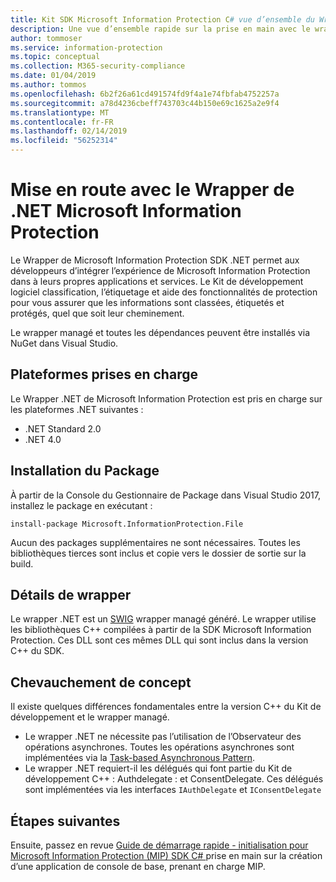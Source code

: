 ```yaml
---
title: Kit SDK Microsoft Information Protection C# vue d’ensemble du Wrapper
description: Une vue d’ensemble rapide sur la prise en main avec le wrapper .NET du SDK MIP et les différences entre le wrapper .NET et le Kit de développement logiciel C++.
author: tommoser
ms.service: information-protection
ms.topic: conceptual
ms.collection: M365-security-compliance
ms.date: 01/04/2019
ms.author: tommos
ms.openlocfilehash: 6b2f26a61cd491574fd9f4a1e74fbfab4752257a
ms.sourcegitcommit: a78d4236cbeff743703c44b150e69c1625a2e9f4
ms.translationtype: MT
ms.contentlocale: fr-FR
ms.lasthandoff: 02/14/2019
ms.locfileid: "56252314"
---
```

# <a name="getting-started-with-the-microsoft-information-protection-net-wrapper"></a>Mise en route avec le Wrapper de .NET Microsoft Information Protection

Le Wrapper de Microsoft Information Protection SDK .NET permet aux développeurs d’intégrer l’expérience de Microsoft Information Protection dans à leurs propres applications et services. Le Kit de développement logiciel classification, l’étiquetage et aide des fonctionnalités de protection pour vous assurer que les informations sont classées, étiquetés et protégés, quel que soit leur cheminement. 

Le wrapper managé et toutes les dépendances peuvent être installés via NuGet dans Visual Studio.

## <a name="supported-platforms"></a>Plateformes prises en charge

Le Wrapper .NET de Microsoft Information Protection est pris en charge sur les plateformes .NET suivantes :

* .NET Standard 2.0
* .NET 4.0

## <a name="installing-the-package"></a>Installation du Package

À partir de la Console du Gestionnaire de Package dans Visual Studio 2017, installez le package en exécutant :

`install-package Microsoft.InformationProtection.File`

Aucun des packages supplémentaires ne sont nécessaires. Toutes les bibliothèques tierces sont inclus et copie vers le dossier de sortie sur la build.

## <a name="wrapper-details"></a>Détails de wrapper

Le wrapper .NET est un [SWIG](https://swig.org/) wrapper managé généré. Le wrapper utilise les bibliothèques C++ compilées à partir de la SDK Microsoft Information Protection. Ces DLL sont ces mêmes DLL qui sont inclus dans la version C++ du SDK.

## <a name="concept-overlap"></a>Chevauchement de concept

Il existe quelques différences fondamentales entre la version C++ du Kit de développement et le wrapper managé.

* Le wrapper .NET ne nécessite pas l’utilisation de l’Observateur des opérations asynchrones. Toutes les opérations asynchrones sont implémentées via la [Task-based Asynchronous Pattern](https://docs.microsoft.com/en-us/dotnet/standard/asynchronous-programming-patterns/task-based-asynchronous-pattern-tap).
* Le wrapper .NET requiert-il les délégués qui font partie du Kit de développement C++ : Authdelegate : et ConsentDelegate. Ces délégués sont implémentées via les interfaces `IAuthDelegate` et `IConsentDelegate`

## <a name="next-steps"></a>Étapes suivantes

Ensuite, passez en revue [Guide de démarrage rapide - initialisation pour Microsoft Information Protection (MIP) SDK C# ](quick-app-initialization-csharp.md) prise en main sur la création d’une application de console de base, prenant en charge MIP.
